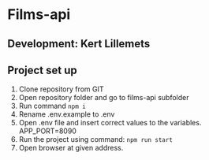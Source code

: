 # Films-api

## Development: Kert Lillemets

## Project set up

1. Clone repository from GIT
2. Open repository folder and go to films-api subfolder
3. Run command `npm i`
4. Rename .env.example to .env
5. Open .env file and insert correct values to the variables. APP_PORT=8090 
4. Run the project using command: `npm run start`
5. Open browser at given address.

